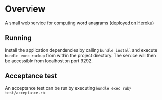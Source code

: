 # Overview

A small web service for computing word anagrams ([deployed on Heroku](http://anagramservice.herokuapp.com))

## Running

Install the application dependencies by calling `bundle install` and execute
`bundle exec rackup` from within the project directory. The service will then
be accessible from localhost on port 9292.

## Acceptance test

An acceptance test can be run by executing `bundle exec ruby test/acceptance.rb`
